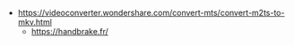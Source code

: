 - https://videoconverter.wondershare.com/convert-mts/convert-m2ts-to-mkv.html
  - https://handbrake.fr/
